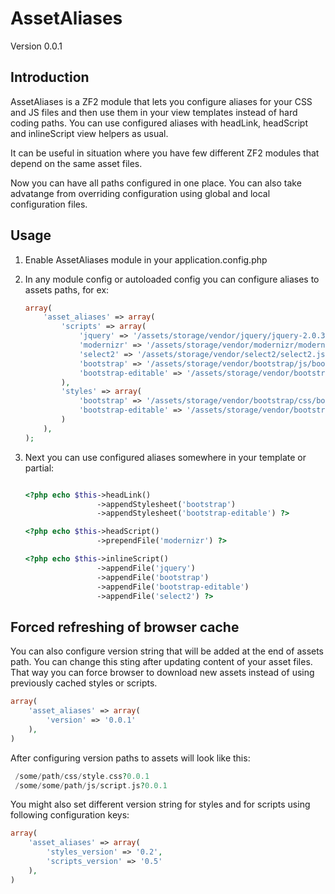 AssetAliases
================
Version 0.0.1

Introduction
------------

AssetAliases is a ZF2 module that lets you configure aliases for your CSS and JS
files and then use them in your view templates instead of hard coding paths.
You can use configured aliases with headLink, headScript and inlineScript view helpers as usual.

It can be useful in situation where you have few different ZF2 modules that depend on the same asset files.

Now you can have all paths configured in one place. You can also take advatange from overriding
configuration using global and local configuration files.


Usage
-----

1. Enable AssetAliases module in your application.config.php
2. In any module config or autoloaded config you can configure aliases to assets paths, for ex:

    ```php
    array(
        'asset_aliases' => array(
            'scripts' => array(
                'jquery' => '/assets/storage/vendor/jquery/jquery-2.0.3.min.js',
                'modernizr' => '/assets/storage/vendor/modernizr/modernizr.js',
                'select2' => '/assets/storage/vendor/select2/select2.js',
                'bootstrap' => '/assets/storage/vendor/bootstrap/js/bootstrap.min.js',
                'bootstrap-editable' => '/assets/storage/vendor/bootstrap-editable/js/bootstrap-editable.js'
            ),
            'styles' => array(
                'bootstrap' => '/assets/storage/vendor/bootstrap/css/bootstrap.min.css',
                'bootstrap-editable' => '/assets/storage/vendor/bootstrap-editable/css/bootstrap-editable.css'
            )
        ),
    );
    ```
3. Next you can use configured aliases somewhere in your template or partial:

    ```php
    
    <?php echo $this->headLink()
                    ->appendStylesheet('bootstrap')
                    ->appendStylesheet('bootstrap-editable') ?>
    
    <?php echo $this->headScript()
                    ->prependFile('modernizr') ?>
    
    <?php echo $this->inlineScript()
                    ->appendFile('jquery')
                    ->appendFile('bootstrap')
                    ->appendFile('bootstrap-editable')
                    ->appendFile('select2') ?>
    
    ```

Forced refreshing of browser cache
-----

You can also configure version string that will be added at the end of assets path. You can change this sting after 
updating content of your asset files. That way you can force browser to download new assets instead of using previously 
cached styles or scripts.
```php
array(
    'asset_aliases' => array(
        'version' => '0.0.1'
    ),
)
```
After configuring version paths to assets will look like this:
```php
 /some/path/css/style.css?0.0.1
 /some/some/path/js/script.js?0.0.1
```
You might also set different version string for styles and for scripts using following configuration keys:
```php
array(
    'asset_aliases' => array(
        'styles_version' => '0.2',
        'scripts_version' => '0.5'
    ),
)
```
